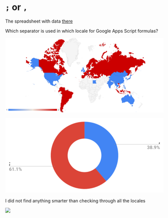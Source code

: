 # `;` or `,`

The spreadsheet with data [there](https://docs.google.com/spreadsheets/d/1YvGje4cbSwHQwsQFYVQGfaYG4fm0LLd1T2RTjvZ5i5c/edit?usp=sharing)

Which separator is used in which locale for Google Apps Script formulas?

![](./assets/chart_1.png)

![](./assets/chart_2.png)

I did not find anything smarter than checking through all the locales

![](./assets/screenrecord.gif)
